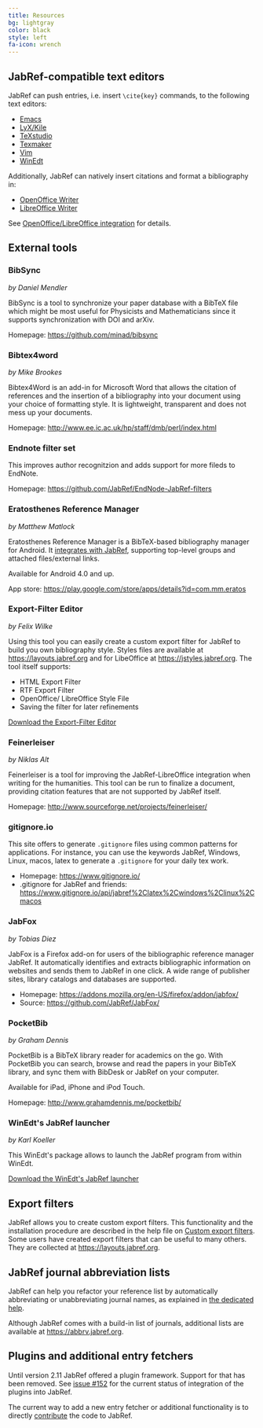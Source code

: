 ```yaml
---
title: Resources
bg: lightgray
color: black
style: left
fa-icon: wrench
---
```


## JabRef-compatible text editors

JabRef can push entries, i.e. insert `\cite{key}` commands, to the following text editors:

- [Emacs](https://www.gnu.org/software/emacs/)
- [LyX/Kile](http://www.lyx.org/)
- [TeXstudio](http://www.texstudio.org/)
- [Texmaker](http://www.xm1math.net/texmaker/)
- [Vim](http://www.vim.org/)
- [WinEdt](http://www.winedt.com/)

Additionally, JabRef can natively insert citations and format a bibliography in:

- [OpenOffice Writer](https://www.openoffice.org/)
- [LibreOffice Writer](https://www.libreoffice.org/)

See [OpenOffice/LibreOffice integration](https://help.jabref.org/en/OpenOfficeIntegration) for details.


## External tools


### BibSync

_by Daniel Mendler_

BibSync is a tool to synchronize your paper database with a BibTeX file which might be most useful for Physicists and Mathematicians since it supports synchronization with DOI and arXiv.

Homepage: <https://github.com/minad/bibsync>


### Bibtex4word

_by Mike Brookes_

Bibtex4Word is an add-in for Microsoft Word that allows the citation of references and the insertion of a bibliography into your document using your choice of formatting style. It is lightweight, transparent and does not mess up your documents.

Homepage: <http://www.ee.ic.ac.uk/hp/staff/dmb/perl/index.html>


### Endnote filter set

This improves author recognitzion and adds support for more fileds to EndNote.

Homepage: <https://github.com/JabRef/EndNode-JabRef-filters>


### Eratosthenes Reference Manager

_by Matthew Matlock_

Eratosthenes Reference Manager is a BibTeX-based bibliography manager for Android. It [integrates with JabRef](https://bitbucket.org/mkmatlock/eratosthenes/wiki/Home#!using-eratosthenes-with-jabref), supporting top-level groups and attached files/external links.

Available for Android 4.0 and up.

App store: <https://play.google.com/store/apps/details?id=com.mm.eratos>


### Export-Filter Editor

_by Felix Wilke_

Using this tool you can easily create a custom export filter for JabRef to build you own bibliography style.
Styles files are available at <https://layouts.jabref.org> and for LibeOffice at <https://jstyles.jabref.org>.
The tool itself supports:

*   HTML Export Filter
*   RTF Export Filter
*   OpenOffice/ LibreOffice Style File
*   Saving the filter for later refinements

[Download the Export-Filter Editor](https://sourceforge.net/projects/efe/?source=dlp)


### Feinerleiser

_by Niklas Alt_

Feinerleiser is a tool for improving the JabRef-LibreOffice integration when writing for the humanities. This tool can be run to finalize a document, providing citation features that are not supported by JabRef itself.

Homepage: <http://www.sourceforge.net/projects/feinerleiser/>


### gitignore.io

This site offers to generate `.gitignore` files using common patterns for applications.
For instance, you can use the keywords JabRef, Windows, Linux, macos, latex to generate a `.gitignore` for your daily tex work.

- Homepage: <https://www.gitignore.io/>
- .gitignore for JabRef and friends: <https://www.gitignore.io/api/jabref%2Clatex%2Cwindows%2Clinux%2Cmacos>


### JabFox

_by Tobias Diez_

JabFox is a Firefox add-on for users of the bibliographic reference manager JabRef. It automatically identifies and extracts bibliographic information on websites and sends them to JabRef in one click. A wide range of publisher sites, library catalogs and databases are supported.

- Homepage: <https://addons.mozilla.org/en-US/firefox/addon/jabfox/>
- Source: <https://github.com/JabRef/JabFox/>


### PocketBib

_by Graham Dennis_

PocketBib is a BibTeX library reader for academics on the go. With PocketBib you can search, browse and read the papers in your BibTeX library, and sync them with BibDesk or JabRef on your computer.

Available for iPad, iPhone and iPod Touch.

Homepage: <http://www.grahamdennis.me/pocketbib/>


### WinEdt's JabRef launcher

_by Karl Koeller_

This WinEdt's package allows to launch the JabRef program from within WinEdt.

[Download the WinEdt's JabRef launcher](http://www.winedt.org/config/menus/JabRef.html)


## Export filters

JabRef allows you to create custom export filters.
This functionality and the installation procedure are described in the help file on [Custom export filters](https://help.jabref.org/en/CustomExports).
Some users have created export filters that can be useful to many others.
They are collected at <https://layouts.jabref.org>.


## JabRef journal abbreviation lists

JabRef can help you refactor your reference list by automatically abbreviating or unabbreviating journal names, as explained in [the dedicated help](https://help.jabref.org/en/JournalAbbreviations).

Although JabRef comes with a build-in list of journals, additional lists are available at <https://abbrv.jabref.org>.


## Plugins and additional entry fetchers

Until version 2.11 JabRef offered a plugin framework.
Support for that has been removed.
See [issue #152](https://github.com/JabRef/jabref/issues/152) for the current status of integration of the plugins into JabRef.

The current way to add a new entry fetcher or additional functionality is to directly [contribute](https://github.com/JabRef/jabref/blob/master/CONTRIBUTING.md) the code to JabRef.
